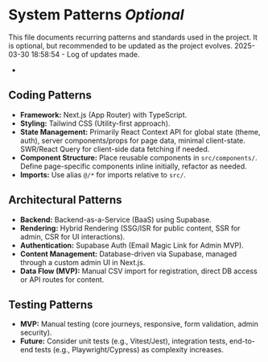 # System Patterns *Optional*

This file documents recurring patterns and standards used in the project.
It is optional, but recommended to be updated as the project evolves.
2025-03-30 18:58:54 - Log of updates made.

*

## Coding Patterns

*   **Framework:** Next.js (App Router) with TypeScript.
*   **Styling:** Tailwind CSS (Utility-first approach).
*   **State Management:** Primarily React Context API for global state (theme, auth), server components/props for page data, minimal client-state. SWR/React Query for client-side data fetching if needed.
*   **Component Structure:** Place reusable components in `src/components/`. Define page-specific components inline initially, refactor as needed.
*   **Imports:** Use alias `@/*` for imports relative to `src/`.

## Architectural Patterns

*   **Backend:** Backend-as-a-Service (BaaS) using Supabase.
*   **Rendering:** Hybrid Rendering (SSG/ISR for public content, SSR for admin, CSR for UI interactions).
*   **Authentication:** Supabase Auth (Email Magic Link for Admin MVP).
*   **Content Management:** Database-driven via Supabase, managed through a custom admin UI in Next.js.
*   **Data Flow (MVP):** Manual CSV import for registration, direct DB access or API routes for content.

## Testing Patterns

*   **MVP:** Manual testing (core journeys, responsive, form validation, admin security).
*   **Future:** Consider unit tests (e.g., Vitest/Jest), integration tests, end-to-end tests (e.g., Playwright/Cypress) as complexity increases.